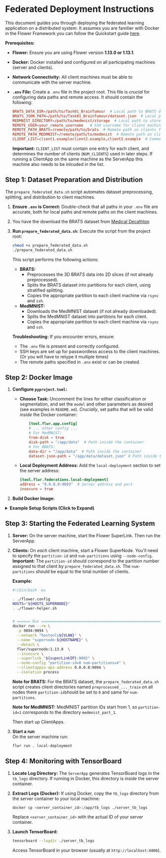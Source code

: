 # Federated Deployment Instructions

This document guides you through deploying the federated learning application on a distributed system.
It assumes you are familier with Docker in the Flower Framework you can follow the Quickstart guide [here](https://flower.ai/docs/framework/v1.13.0/en/docker/tutorial-quickstart-docker.html).

**Prerequisites:**

*   **Flower:** Ensure you are using Flower version **1.13.0 or 1.13.1**.
*   **Docker:** Docker installed and configured on all participating machines (server and clients).
* **Network Connectivity:** All client machines must be able to communicate with the server machine.
*   **`.env` File:** Create a `.env` file in the project root. This file is *crucial* for configuring data paths and remote access.  It should contain the following:

    ```toml
    BRATS_DATA_DIR=/path/to/Task01_BrainTumour  # Local path to BRATS data (if using BRATS)
    BRATS_JSON_PATH=/path/to/Task01_BrainTumour/dataset.json  # Local path to BRATS dataset.json
    MEDMNIST_DIRECTORY=/path/to/medmnist/storage  # Local path to store MedMNIST (if using MedMNIST)
    REMOTE_USER=your_remote_username   # SSH username for client machines
    REMOTE_PATH_BRATS=/remote/path/to/brats  # Remote path on clients for BRATS data
    REMOTE_PATH_MEDMNIST=/remote/path/to/medmnist  # Remote path on clients for MedMNIST data
    CLIENT_LIST=client1.exampleclient2.example,client3.example  # Comma-separated list of client DNS names or IPs
    ```
    **Important:** `CLIENT_LIST` must contain one entry for each client, and determines the number of clients (`NUM_CLIENTS`) used in later steps. If running a ClientApp on the same machine as the ServerApp this machine also needs to be inlcuded in the list.

## Step 1: Dataset Preparation and Distribution

The `prepare_federated_data.sh` script automates dataset preprocessing, splitting, and distribution to client machines.

1.  **Ensure `.env` is Correct:**  Double-check that all paths in your `.env` file are accurate, both for local paths and remote paths on the client machines.
2. You have the download the BRATS dataset from [Medical Decathlon](http://medicaldecathlon.com/)

3.  **Run `prepare_federated_data.sh`:** Execute the script from the project root:

    ```bash
    chmod +x prepare_federated_data.sh
    ./prepare_federated_data.sh
    ```

    This script performs the following actions:

    *   **BRATS:**
        *   Preprocesses the 3D BRATS data into 2D slices (if not already preprocessed).
        *   Splits the BRATS dataset into partitions for each client, using stratified splitting.
        *   Copies the appropriate partition to each client machine via `rsync` and `ssh`.
    *   **MedMNIST:**
        *   Downloads the MedMNIST dataset (if not already downloaded).
        *   Splits the MedMNIST dataset into partitions for each client.
        *   Copies the appropriate partition to each client machine via `rsync` and `ssh`.

    **Troubleshooting:** If you encounter errors, ensure:
    *   The `.env` file is present and correctly configured.
    *   SSH keys are set up for passwordless access to the client machines. (Or you will have to retype it multiple times)
    *   The remote paths specified in `.env` exist or can be created.

## Step 2: Docker Image

1.  **Configure `pyproject.toml`:**
    *   **Choose Task:**  Uncomment the lines for either classification or segmentation, and set the `model` and other parameters as desired (see examples in `README.md`).  *Crucially*, set paths that will be valid *inside* the Docker container:
        ```toml
            [tool.flwr.app.config]
            # ... other config ...
            # For MedMNIST:
            from-disk = true
            disk-path = "/app/data"  # Path inside the container
            # For BRATS:
            data-dir = "/app/data"  # Path inside the container
            dataset-json-path = "/app/data/dataset.json" # Path inside the container
        ``` 

    *   **Local Deployment Address:** Add the `local-deployment` section to set the server address:
        ```toml
        [tool.flwr.federations.local-deployment]
        address = "0.0.0.0:9093"  # Server address and port
        insecure = true
        ```

2.  **Build Docker Image:** 
<details>
<summary><b>Example Setup Scripts (Click to Expand)</b></summary>

**Note:**  These assume the existence of helper scripts (`flower.config`, `flower-helper.sh`) which are not provided here but contain environment-specific configurations (like network settings, VLANs, etc.).

**`flower-serverapp` script:**
```bash
#!/bin/bash -eu

. ./flower.config
HOSTS="${HOSTS_SUPERLINK}"
. ./flower-helper.sh

superLinkIP="$(echo "${superLinkIP}" | sed -e "s/\.[0-9]*$/.100/")"
echo "SuperLinkIP=${superLinkIP}"


# ====== Build ==============================================================
cp Dockerfile.serverapp  ~/fl-build # Copy to a build directory
cd ~/fl-build
docker build -f Dockerfile.serverapp -t flwr_serverapp:0.0.1 .

# ====== Run ================================================================
docker run --rm \
   -v /path/to/your/MedMNIST:/app/data/MedMNIST \  # Adjust paths as needed!
   -v /path/to/your/MedicalDecathlon:/app/data/MedicalDecathlon \ #Adjust paths
   --name serverapp \
   --detach \
   flwr_serverapp:0.0.1 \
   --insecure \
   --address="0.0.0.0:9093"
```
**`Dockerfile.clientapp`:**

```docker
FROM flwr/serverapp:1.13.0

WORKDIR /app

COPY pyproject.toml .
RUN sed -i 's/.*flwr\[simulation\].*//' pyproject.toml \
   && python -m pip install -U --no-cache-dir .

ENTRYPOINT ["flwr-serverapp"]
```
</details>



## Step 3: Starting the Federated Learning System

1.  **Server:** On the server machine, start the Flower SuperLink. Then run the ServerApp.

2.  **Clients:** On *each* client machine, start a Flower SuperNode. You'll need to specify the `partition-id` and `num-partitions` using `--node-config`.  **Important:**  The `partition-id` should correspond to the partition number assigned to that client by `prepare_federated_data.sh`. The `num-partitions` should be equal to the total number of clients.
  
    **Example:**
    ```bash
    #!/bin/bash -eu

    . ./flower.config
    HOSTS="${HOSTS_SUPERNODE}"
    . ./flower-helper.sh


    # ====== Run ================================================================
    docker run --rm \
      -p 9094:9094 \
      --network "hostonly${VLAN}" \
      --name "supernode-${HOSTNAME}" \
      --detach \
      flwr/supernode:1.13.0  \
      --insecure \
      --superlink "${superLinkIP}:9092" \
      --node-config "partition-id=0 num-partitions=4" \
      --clientappio-api-address 0.0.0.0:9094 \
      --isolation process
    ```

    **Note for BRATS:** For the BRATS dataset, the `prepare_federated_data.sh` script creates client directories named `preprocessed_..._train` on all nodes there `partition-id`should be set to `0` and same for `num-partitions`. 

    **Note for MedMNIST:** MedMNIST partition IDs start from 1, so `partition-id=1` corresponds to the directory `medmnist_part_1`.

    Then start up ClientApps.

3. **Start a run** \
On the server machine run:
    ```bash
    flwr run . local-deployment
    ```

## Step 4: Monitoring with TensorBoard

1.  **Locate Log Directory:** The `ServerApp` generates TensorBoard logs in the `tb_logs` directory. If running in Docker, this directory is *inside* the server container.
2.  **Extract Logs (Docker):** If using Docker, copy the `tb_logs` directory from the *server* container to your local machine:

    ```bash
    docker cp <server_container_id>:/app/tb_logs ./server_tb_logs
    ```

    Replace `<server_container_id>` with the actual ID of your server container.
3.  **Launch TensorBoard:**

    ```bash
    tensorboard --logdir ./server_tb_logs
    ```

    Access TensorBoard in your browser (usually at `http://localhost:6006`).